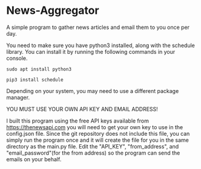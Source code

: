 # News-Aggregator

A simple program to gather news articles and email them to you once per day.

You need to make sure you have python3 installed, along with the schedule library. You can install it by running the following commands in your console.
```
sudo apt install python3

pip3 install schedule

```

Depending on your system, you may need to use a different package manager.

YOU MUST USE YOUR OWN API KEY AND EMAIL ADDRESS!

I built this program using the free API keys available from https://thenewsapi.com you will need to get your own key to use in the config.json file. Since the git repository does not include this file, you can simply run the program once and it will create the file for you in the same directory as the main.py file. Edit the "API_KEY", "from_address", and "email_password"(for the from address) so the program can send the emails on your behalf.
